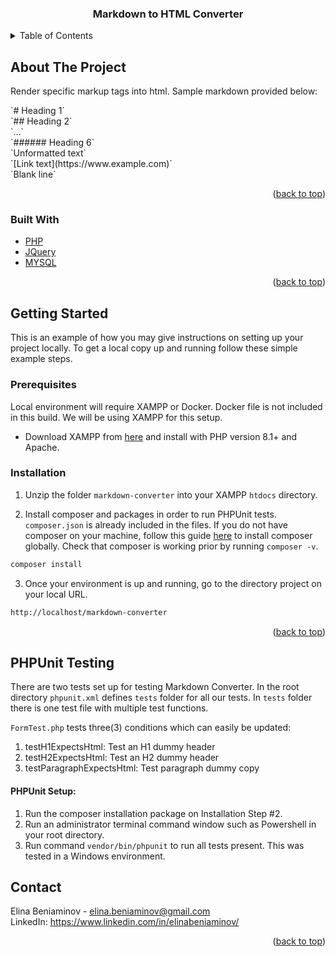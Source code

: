 <div id="top"></div>
<div align="center">
<h3 align="center">Markdown to HTML Converter</h3>
</div>



<!-- TABLE OF CONTENTS -->
<details>
  <summary>Table of Contents</summary>
  <ol>
    <li>
      <a href="#about-the-project">About The Project</a>
      <ul>
        <li><a href="#built-with">Built With</a></li>
      </ul>
    </li>
    <li>
      <a href="#getting-started">Getting Started</a>
      <ul>
        <li><a href="#prerequisites">Prerequisites</a></li>
        <li><a href="#installation">Installation</a></li>
      </ul>
    </li>
    <li><a href="#usage">Usage</a></li>
    <li><a href="#contact">Contact</a></li>
  </ol>
</details>



<!-- ABOUT THE PROJECT -->
## About The Project
<p>Render specific markup tags into html. Sample markdown provided below:</p>
`# Heading 1` <br>
`## Heading 2` <br>
`...` <br>
`###### Heading 6` <br>
`Unformatted text` <br>
`[Link text](https://www.example.com)`<br>
`Blank line`<br>

<p align="right">(<a href="#top">back to top</a>)</p>



### Built With

* [PHP](https://www.php.net/)
* [JQuery](https://jquery.com)
* [MYSQL](https://www.mysql.com/)

<p align="right">(<a href="#top">back to top</a>)</p>



<!-- GETTING STARTED -->
## Getting Started

This is an example of how you may give instructions on setting up your project locally.
To get a local copy up and running follow these simple example steps.

### Prerequisites

Local environment will require XAMPP or Docker. Docker file is not included in this build. We will be using XAMPP for this setup.
* Download XAMPP from <a href="https://www.apachefriends.org/index.html" target="_blank">here</a> and install with PHP version 8.1+ and Apache.

### Installation

1. Unzip the folder `markdown-converter` into your XAMPP `htdocs` directory.

2. Install composer and packages in order to run PHPUnit tests. `composer.json` is already included in the files. If you do not have composer on your machine, follow this guide <a href="https://getcomposer.org/download/" target="_blank">here</a> to install composer globally. Check that composer is working prior by running `composer -v`.
  ```sh
  composer install
  ```
3. Once your environment is up and running, go to the directory project on your local URL.
  ```sh
  http://localhost/markdown-converter
   ```
   
<p align="right">(<a href="#top">back to top</a>)</p>

## PHPUnit Testing
There are two tests set up for testing Markdown Converter. In the root directory `phpunit.xml` defines `tests` folder for all our tests. In `tests` folder there is one test file with multiple test functions.

`FormTest.php` tests three(3) conditions which can easily be updated:
<ol>
  <li>testH1ExpectsHtml: Test an H1 dummy header</li>
  <li>testH2ExpectsHtml: Test an H2 dummy header</li>
  <li>testParagraphExpectsHtml: Test paragraph dummy copy</li>
</ol>

#### PHPUnit Setup:
1. Run the composer installation package on Installation Step #2. 
2. Run an administrator terminal command window such as Powershell in your root directory. 
3. Run command `vendor/bin/phpunit` to run all tests present. This was tested in a Windows environment.


<!-- CONTACT -->
## Contact

Elina Beniaminov - elina.beniaminov@gmail.com <br>
LinkedIn: https://www.linkedin.com/in/elinabeniaminov/

<p align="right">(<a href="#top">back to top</a>)</p>
